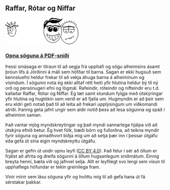## Raffar, Rótar og Niffar

![Raffar, Rótar og Niffar](raffar_rotar_og_niffar.png?raw=true "Raffar, Rótar og Niffar")

### [Opna söguna á PDF-sniði](Raffar_Rotar_og_Niffar.pdf?raw=true)

Þessi smásaga er tilraun til að segja frá upphafi og sögu alheimsins ásamt þróun lífs á Jörðinni á máli sem höfðar til barna. Sagan er ekki hugsuð sem kennsluefni heldur frekar til að vekja áhuga barna á alheiminum og vísindum. Í sögunni nota ég ekki alltaf rétt heiti yfir hlutina heldur bý til ný orð og persónugeri efni og lögmál. Rafeindir, róteindir og nifteindir eru t.d. kallaðar Raffar, Rótar og Niffar. Ég læt samt stundum fylgja með útskýringar yfir hlutina og hugtökin sem verið er að fjalla um. Hugmyndin er að þeir sem eru eldri geti notað það til að leita að frekari upplýsingum um viðkomandi atriði. Þannig geta jafnt ungir sem aldir notið þess að lesa sögunna og spáð í alheiminn saman.

Það vantar mjög myndskreytingar og það myndi sannarlega hjálpa við að útskýra efnið betur. Ég hvet fólk, bæði börn og fullorðna, að teikna myndir fyrir söguna og annaðhvort biðja mig um að setja þær inn í þessar útgáfu eða gefa út sína eigin myndskreyttu útgáfu.

Sagan er gefin út undir opnu leyfi ([CC BY 4.0](http://creativecommons.org/licenses/by/4.0/)). Það felur í sér að öllum er frjálst að afrita og dreifa sögunni á öllum hugsanlegum sniðmátum. Einnig breyta henni, bæta við og jafnvel selja. Allt er leyfilegt svo lengi sem vísun til upphaflegs höfundar er tekin greinilega fram. 

Vinir mínir sem lásu söguna yfir og hvöttu mig til að gefa hana út fá sérstakar þakkar.

